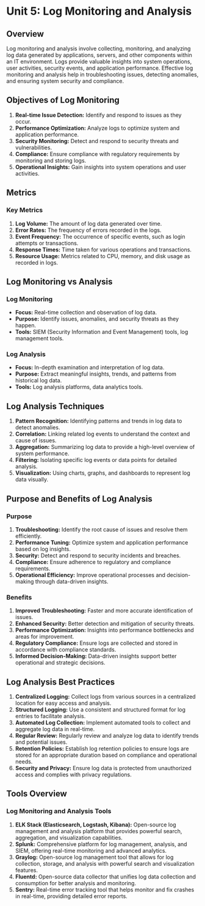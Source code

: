 # Unit 5: Log Monitoring and Analysis

## Overview
Log monitoring and analysis involve collecting, monitoring, and analyzing log data generated by applications, servers, and other components within an IT environment. Logs provide valuable insights into system operations, user activities, security events, and application performance. Effective log monitoring and analysis help in troubleshooting issues, detecting anomalies, and ensuring system security and compliance.

## Objectives of Log Monitoring
1. **Real-time Issue Detection:** Identify and respond to issues as they occur.
2. **Performance Optimization:** Analyze logs to optimize system and application performance.
3. **Security Monitoring:** Detect and respond to security threats and vulnerabilities.
4. **Compliance:** Ensure compliance with regulatory requirements by monitoring and storing logs.
5. **Operational Insights:** Gain insights into system operations and user activities.

## Metrics
### Key Metrics
1. **Log Volume:** The amount of log data generated over time.
2. **Error Rates:** The frequency of errors recorded in the logs.
3. **Event Frequency:** The occurrence of specific events, such as login attempts or transactions.
4. **Response Times:** Time taken for various operations and transactions.
5. **Resource Usage:** Metrics related to CPU, memory, and disk usage as recorded in logs.

## Log Monitoring vs Analysis
### Log Monitoring
- **Focus:** Real-time collection and observation of log data.
- **Purpose:** Identify issues, anomalies, and security threats as they happen.
- **Tools:** SIEM (Security Information and Event Management) tools, log management tools.

### Log Analysis
- **Focus:** In-depth examination and interpretation of log data.
- **Purpose:** Extract meaningful insights, trends, and patterns from historical log data.
- **Tools:** Log analysis platforms, data analytics tools.

## Log Analysis Techniques
1. **Pattern Recognition:** Identifying patterns and trends in log data to detect anomalies.
2. **Correlation:** Linking related log events to understand the context and cause of issues.
3. **Aggregation:** Summarizing log data to provide a high-level overview of system performance.
4. **Filtering:** Isolating specific log events or data points for detailed analysis.
5. **Visualization:** Using charts, graphs, and dashboards to represent log data visually.

## Purpose and Benefits of Log Analysis
### Purpose
1. **Troubleshooting:** Identify the root cause of issues and resolve them efficiently.
2. **Performance Tuning:** Optimize system and application performance based on log insights.
3. **Security:** Detect and respond to security incidents and breaches.
4. **Compliance:** Ensure adherence to regulatory and compliance requirements.
5. **Operational Efficiency:** Improve operational processes and decision-making through data-driven insights.

### Benefits
1. **Improved Troubleshooting:** Faster and more accurate identification of issues.
2. **Enhanced Security:** Better detection and mitigation of security threats.
3. **Performance Optimization:** Insights into performance bottlenecks and areas for improvement.
4. **Regulatory Compliance:** Ensure logs are collected and stored in accordance with compliance standards.
5. **Informed Decision-Making:** Data-driven insights support better operational and strategic decisions.

## Log Analysis Best Practices
1. **Centralized Logging:** Collect logs from various sources in a centralized location for easy access and analysis.
2. **Structured Logging:** Use a consistent and structured format for log entries to facilitate analysis.
3. **Automated Log Collection:** Implement automated tools to collect and aggregate log data in real-time.
4. **Regular Review:** Regularly review and analyze log data to identify trends and potential issues.
5. **Retention Policies:** Establish log retention policies to ensure logs are stored for an appropriate duration based on compliance and operational needs.
6. **Security and Privacy:** Ensure log data is protected from unauthorized access and complies with privacy regulations.

## Tools Overview
### Log Monitoring and Analysis Tools
1. **ELK Stack (Elasticsearch, Logstash, Kibana):** Open-source log management and analysis platform that provides powerful search, aggregation, and visualization capabilities.
2. **Splunk:** Comprehensive platform for log management, analysis, and SIEM, offering real-time monitoring and advanced analytics.
3. **Graylog:** Open-source log management tool that allows for log collection, storage, and analysis with powerful search and visualization features.
4. **Fluentd:** Open-source data collector that unifies log data collection and consumption for better analysis and monitoring.
5. **Sentry:** Real-time error tracking tool that helps monitor and fix crashes in real-time, providing detailed error reports.
